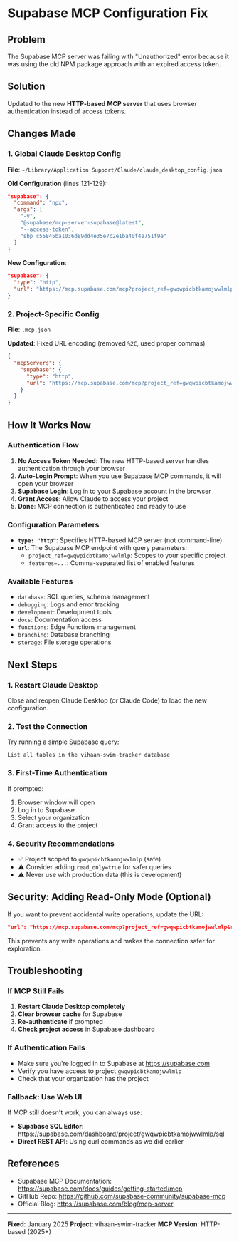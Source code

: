 # Supabase MCP Configuration Fix

## Problem
The Supabase MCP server was failing with "Unauthorized" error because it was using the old NPM package approach with an expired access token.

## Solution
Updated to the new **HTTP-based MCP server** that uses browser authentication instead of access tokens.

## Changes Made

### 1. Global Claude Desktop Config
**File**: `~/Library/Application Support/Claude/claude_desktop_config.json`

**Old Configuration** (lines 121-129):
```json
"supabase": {
  "command": "npx",
  "args": [
    "-y",
    "@supabase/mcp-server-supabase@latest",
    "--access-token",
    "sbp_c55845ba1036d89dd4e35e7c2e1ba40f4e751f9e"
  ]
}
```

**New Configuration**:
```json
"supabase": {
  "type": "http",
  "url": "https://mcp.supabase.com/mcp?project_ref=gwqwpicbtkamojwwlmlp&features=database,debugging,development,docs"
}
```

### 2. Project-Specific Config
**File**: `.mcp.json`

**Updated**: Fixed URL encoding (removed `%2C`, used proper commas)

```json
{
  "mcpServers": {
    "supabase": {
      "type": "http",
      "url": "https://mcp.supabase.com/mcp?project_ref=gwqwpicbtkamojwwlmlp&features=database,debugging,development,docs,functions,branching,storage"
    }
  }
}
```

## How It Works Now

### Authentication Flow
1. **No Access Token Needed**: The new HTTP-based server handles authentication through your browser
2. **Auto-Login Prompt**: When you use Supabase MCP commands, it will open your browser
3. **Supabase Login**: Log in to your Supabase account in the browser
4. **Grant Access**: Allow Claude to access your project
5. **Done**: MCP connection is authenticated and ready to use

### Configuration Parameters

- **`type: "http"`**: Specifies HTTP-based MCP server (not command-line)
- **`url`**: The Supabase MCP endpoint with query parameters:
  - `project_ref=gwqwpicbtkamojwwlmlp`: Scopes to your specific project
  - `features=...`: Comma-separated list of enabled features

### Available Features
- `database`: SQL queries, schema management
- `debugging`: Logs and error tracking
- `development`: Development tools
- `docs`: Documentation access
- `functions`: Edge Functions management
- `branching`: Database branching
- `storage`: File storage operations

## Next Steps

### 1. Restart Claude Desktop
Close and reopen Claude Desktop (or Claude Code) to load the new configuration.

### 2. Test the Connection
Try running a simple Supabase query:
```
List all tables in the vihaan-swim-tracker database
```

### 3. First-Time Authentication
If prompted:
1. Browser window will open
2. Log in to Supabase
3. Select your organization
4. Grant access to the project

### 4. Security Recommendations
- ✅ Project scoped to `gwqwpicbtkamojwwlmlp` (safe)
- ⚠️ Consider adding `read_only=true` for safer queries
- ⚠️ Never use with production data (this is development)

## Security: Adding Read-Only Mode (Optional)

If you want to prevent accidental write operations, update the URL:

```json
"url": "https://mcp.supabase.com/mcp?project_ref=gwqwpicbtkamojwwlmlp&read_only=true&features=database,debugging,development,docs"
```

This prevents any write operations and makes the connection safer for exploration.

## Troubleshooting

### If MCP Still Fails
1. **Restart Claude Desktop completely**
2. **Clear browser cache** for Supabase
3. **Re-authenticate** if prompted
4. **Check project access** in Supabase dashboard

### If Authentication Fails
- Make sure you're logged in to Supabase at https://supabase.com
- Verify you have access to project `gwqwpicbtkamojwwlmlp`
- Check that your organization has the project

### Fallback: Use Web UI
If MCP still doesn't work, you can always use:
- **Supabase SQL Editor**: https://supabase.com/dashboard/project/gwqwpicbtkamojwwlmlp/sql
- **Direct REST API**: Using curl commands as we did earlier

## References
- Supabase MCP Documentation: https://supabase.com/docs/guides/getting-started/mcp
- GitHub Repo: https://github.com/supabase-community/supabase-mcp
- Official Blog: https://supabase.com/blog/mcp-server

---

**Fixed**: January 2025
**Project**: vihaan-swim-tracker
**MCP Version**: HTTP-based (2025+)

